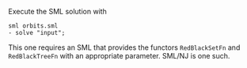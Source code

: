 Execute the SML solution with

```
sml orbits.sml
- solve "input";
```

This one requires an SML that provides the functors `RedBlackSetFn` and
`RedBlackTreeFn` with an appropriate parameter. SML/NJ is one such.
